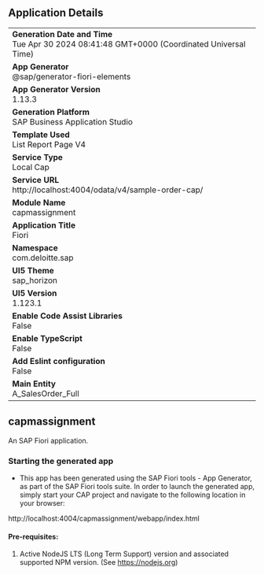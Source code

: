 ## Application Details
|               |
| ------------- |
|**Generation Date and Time**<br>Tue Apr 30 2024 08:41:48 GMT+0000 (Coordinated Universal Time)|
|**App Generator**<br>@sap/generator-fiori-elements|
|**App Generator Version**<br>1.13.3|
|**Generation Platform**<br>SAP Business Application Studio|
|**Template Used**<br>List Report Page V4|
|**Service Type**<br>Local Cap|
|**Service URL**<br>http://localhost:4004/odata/v4/sample-order-cap/
|**Module Name**<br>capmassignment|
|**Application Title**<br>Fiori|
|**Namespace**<br>com.deloitte.sap|
|**UI5 Theme**<br>sap_horizon|
|**UI5 Version**<br>1.123.1|
|**Enable Code Assist Libraries**<br>False|
|**Enable TypeScript**<br>False|
|**Add Eslint configuration**<br>False|
|**Main Entity**<br>A_SalesOrder_Full|

## capmassignment

An SAP Fiori application.

### Starting the generated app

-   This app has been generated using the SAP Fiori tools - App Generator, as part of the SAP Fiori tools suite.  In order to launch the generated app, simply start your CAP project and navigate to the following location in your browser:

http://localhost:4004/capmassignment/webapp/index.html

#### Pre-requisites:

1. Active NodeJS LTS (Long Term Support) version and associated supported NPM version.  (See https://nodejs.org)


